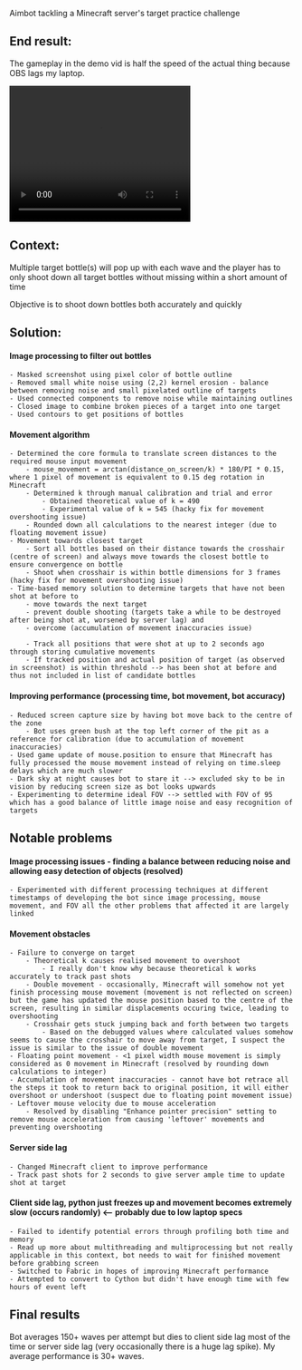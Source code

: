 Aimbot tackling a Minecraft server's target practice challenge 

## End result:
The gameplay in the demo vid is half the speed of the actual thing because OBS lags my laptop.

<video width="320" height="240" controls>
  <source src="[video.mov](https://user-images.githubusercontent.com/58980435/233982708-787c339a-5764-4203-951f-0c0216be5474.mp4)" type="video/mp4">
</video>

## Context:
Multiple target bottle(s) will pop up with each wave and the player has to only shoot down all target bottles without missing within a short amount of time

Objective is to shoot down bottles both accurately and quickly

## Solution:
#### Image processing to filter out bottles
	- Masked screenshot using pixel color of bottle outline 
	- Removed small white noise using (2,2) kernel erosion - balance between removing noise and small pixelated outline of targets
	- Used connected components to remove noise while maintaining outlines
	- Closed image to combine broken pieces of a target into one target
	- Used contours to get positions of bottles
#### Movement algorithm
	- Determined the core formula to translate screen distances to the required mouse input movement
		- mouse_movement = arctan(distance_on_screen/k) * 180/PI * 0.15, where 1 pixel of movement is equivalent to 0.15 deg rotation in Minecraft
		- Determined k through manual calibration and trial and error
			- Obtained theoretical value of k = 490
			- Experimental value of k = 545 (hacky fix for movement overshooting issue)
		- Rounded down all calculations to the nearest integer (due to floating movement issue)
	- Movement towards closest target
		- Sort all bottles based on their distance towards the crosshair (centre of screen) and always move towards the closest bottle to ensure convergence on bottle
		- Shoot when crosshair is within bottle dimensions for 3 frames (hacky fix for movement overshooting issue)
	- Time-based memory solution to determine targets that have not been shot at before to
		- move towards the next target
		- prevent double shooting (targets take a while to be destroyed after being shot at, worsened by server lag) and
		- overcome (accumulation of movement inaccuracies issue)

		- Track all positions that were shot at up to 2 seconds ago through storing cumulative movements
		- If tracked position and actual position of target (as observed in screenshot) is within threshold --> has been shot at before and thus not included in list of candidate bottles
#### Improving performance (processing time, bot movement, bot accuracy)
	- Reduced screen capture size by having bot move back to the centre of the zone 
		- Bot uses green bush at the top left corner of the pit as a reference for calibration (due to accumulation of movement inaccuracies)
	- Used game update of mouse.position to ensure that Minecraft has fully processed the mouse movement instead of relying on time.sleep delays which are much slower
	- Dark sky at night causes bot to stare it --> excluded sky to be in vision by reducing screen size as bot looks upwards 
	- Experimenting to determine ideal FOV --> settled with FOV of 95 which has a good balance of little image noise and easy recognition of targets 

## Notable problems
#### Image processing issues - finding a balance between reducing noise and allowing easy detection of objects (resolved)
	- Experimented with different processing techniques at different timestamps of developing the bot since image processing, mouse movement, and FOV all the other problems that affected it are largely linked
#### Movement obstacles
	- Failure to converge on target 
		- Theoretical k causes realised movement to overshoot
			- I really don't know why because theoretical k works accurately to track past shots
		- Double movement - occasionally, Minecraft will somehow not yet finish processing mouse movement (movement is not reflected on screen) but the game has updated the mouse position based to the centre of the screen, resulting in similar displacements occuring twice, leading to overshooting
		- Crosshair gets stuck jumping back and forth between two targets
			- Based on the debugged values where calculated values somehow seems to cause the crosshair to move away from target, I suspect the issue is similar to the issue of double movement
	- Floating point movement - <1 pixel width mouse movement is simply considered as 0 movement in Minecraft (resolved by rounding down calculations to integer)
	- Accumulation of movement inaccuracies - cannot have bot retrace all the steps it took to return back to original position, it will either overshoot or undershoot (suspect due to floating point movement issue)
	- Leftover mouse velocity due to mouse acceleration
		- Resolved by disabling "Enhance pointer precision" setting to remove mouse acceleration from causing 'leftover' movements and preventing overshooting
#### Server side lag
	- Changed Minecraft client to improve performance
	- Track past shots for 2 seconds to give server ample time to update shot at target
#### Client side lag, python just freezes up and movement becomes extremely slow (occurs randomly) <-- probably due to low laptop specs
	- Failed to identify potential errors through profiling both time and memory
	- Read up more about multithreading and multiprocessing but not really applicable in this context, bot needs to wait for finished movement before grabbing screen
	- Switched to Fabric in hopes of improving Minecraft performance
	- Attempted to convert to Cython but didn't have enough time with few hours of event left

## Final results
Bot averages 150+ waves per attempt but dies to client side lag most of the time or server side lag (very occasionally there is a huge lag spike).
My average performance is 30+ waves.
